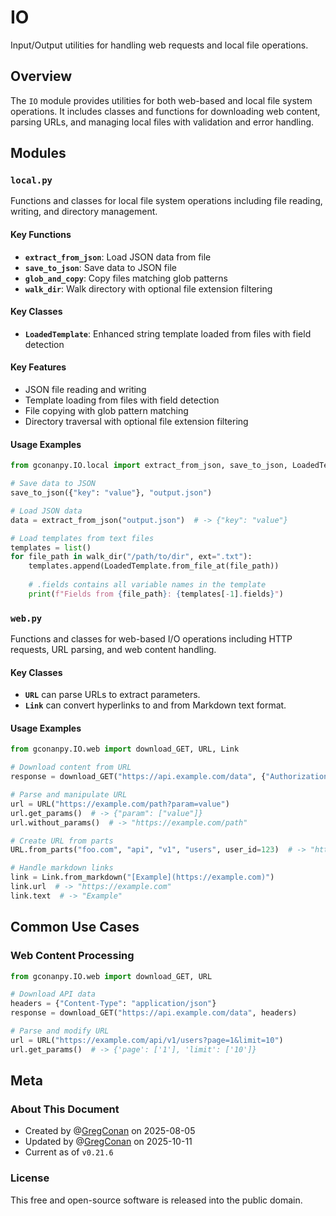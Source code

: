 # IO

Input/Output utilities for handling web requests and local file operations.

## Overview

The `IO` module provides utilities for both web-based and local file system operations. It includes classes and functions for downloading web content, parsing URLs, and managing local files with validation and error handling.

## Modules



### `local.py`

Functions and classes for local file system operations including file reading, writing, and directory management.

#### Key Functions

- **`extract_from_json`**: Load JSON data from file
- **`save_to_json`**: Save data to JSON file
- **`glob_and_copy`**: Copy files matching glob patterns
- **`walk_dir`**: Walk directory with optional file extension filtering

#### Key Classes

- **`LoadedTemplate`**: Enhanced string template loaded from files with field detection

#### Key Features

- JSON file reading and writing
- Template loading from files with field detection
- File copying with glob pattern matching
- Directory traversal with optional file extension filtering

#### Usage Examples

```python
from gconanpy.IO.local import extract_from_json, save_to_json, LoadedTemplate

# Save data to JSON
save_to_json({"key": "value"}, "output.json")

# Load JSON data
data = extract_from_json("output.json")  # -> {"key": "value"}

# Load templates from text files
templates = list()
for file_path in walk_dir("/path/to/dir", ext=".txt"):
    templates.append(LoadedTemplate.from_file_at(file_path))
    
    # .fields contains all variable names in the template
    print(f"Fields from {file_path}: {templates[-1].fields}")
```

### `web.py`

Functions and classes for web-based I/O operations including HTTP requests, URL parsing, and web content handling.

#### Key Classes

- **`URL`** can parse URLs to extract parameters.
- **`Link`** can convert hyperlinks to and from Markdown text format.

#### Usage Examples

```python
from gconanpy.IO.web import download_GET, URL, Link

# Download content from URL
response = download_GET("https://api.example.com/data", {"Authorization": "BEARER_TOKEN"})

# Parse and manipulate URL
url = URL("https://example.com/path?param=value")
url.get_params()  # -> {"param": ["value"]}
url.without_params()  # -> "https://example.com/path"

# Create URL from parts
URL.from_parts("foo.com", "api", "v1", "users", user_id=123)  # -> "https://foo.com/api/v1/users?user_id=123

# Handle markdown links
link = Link.from_markdown("[Example](https://example.com)")
link.url  # -> "https://example.com"
link.text  # -> "Example"
```

## Common Use Cases

### Web Content Processing

```python
from gconanpy.IO.web import download_GET, URL

# Download API data
headers = {"Content-Type": "application/json"}
response = download_GET("https://api.example.com/data", headers)

# Parse and modify URL
url = URL("https://example.com/api/v1/users?page=1&limit=10")
url.get_params()  # -> {'page': ['1'], 'limit': ['10']}
```

## Meta

### About This Document

- Created by @[GregConan](https://github.com/GregConan) on 2025-08-05
- Updated by @[GregConan](https://github.com/GregConan) on 2025-10-11
- Current as of `v0.21.6`

### License

This free and open-source software is released into the public domain.
